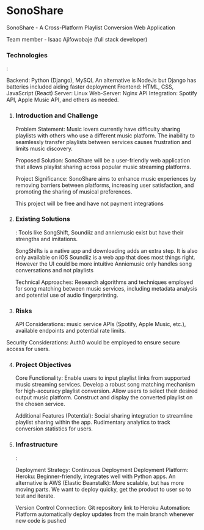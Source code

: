 <h1>SonoShare</h1> 
SonoShare - A Cross-Platform Playlist Conversion Web Application

Team member - Isaac Ajifowobaje (full stack developer)

<h3>Technologies</h3>:
	
Backend: Python (Django), MySQL
		An alternative is NodeJs but Django has batteries included aiding faster deployment
	Frontend: HTML, CSS, JavaScript (React)
	Server: Linux
	Web-Server: Nginx
	API Integration: Spotify API, Apple Music API, and others as needed.


1. <h3>Introduction and Challenge</h3>
	
 	Problem Statement: Music lovers currently have difficulty sharing playlists with others who use a different music platform. The inability to seamlessly transfer playlists between services causes frustration and limits music discovery.
	
 	Proposed Solution: SonoShare will be a user-friendly web application that allows playlist sharing across popular music streaming platforms.
	
 	Project Significance: SonoShare aims to enhance music experiences by removing barriers between platforms, increasing user satisfaction, and promoting the sharing of musical preferences.
	
 	This project will be free and have not payment integrations


3. <h3>Existing Solutions</h3>: Tools like SongShift, Soundiiz and  anniemusic exist but have their strengths and imitations.

	SongShifts is a native app and downloading adds an extra step. It is also only available on iOS
	Soundiiz is a web app that does most things right. However the UI could be more intuitive
	Anniemusic only handles song conversations and not playlists

	Technical Approaches: Research algorithms and techniques employed for song matching between music services, including metadata analysis and potential use of audio fingerprinting.


4. <h3>Risks</h3>
	API Considerations: music service APIs (Spotify, Apple Music, etc.), available endpoints and potential rate limits.
Security Considerations: Auth0 would be employed to ensure secure access for users.


4. <h3>Project Objectives</h3>
	
 	Core Functionality:
		Enable users to input playlist links from supported music streaming services.
		Develop a robust song matching mechanism for high-accuracy playlist conversion.
		Allow users to select their desired output music platform.
		Construct and display the converted playlist on the chosen service.
	
 	Additional Features (Potential):
		Social sharing integration to streamline playlist sharing within the app.
		Rudimentary analytics to track conversion statistics for users.


5. <h3>Infrastructure</h3>:
	
 	Deployment Strategy: Continuous Deployment
	Deployment Platform: Heroku: Beginner-friendly, integrates well with Python apps.
		An alternative is AWS (Elastic Beanstalk): More scalable, but has more moving parts. We want to deploy quicky, get the product to user so to test and iterate.

	Version Control Connection: Git repository link to Heroku
Automation: Platform automatically deploy updates from the main branch whenever new code is pushed



